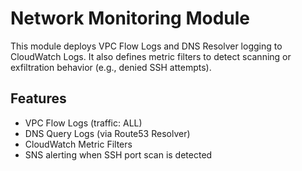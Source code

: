
# Network Monitoring Module

This module deploys VPC Flow Logs and DNS Resolver logging to CloudWatch Logs.
It also defines metric filters to detect scanning or exfiltration behavior (e.g., denied SSH attempts).

## Features

- VPC Flow Logs (traffic: ALL)
- DNS Query Logs (via Route53 Resolver)
- CloudWatch Metric Filters
- SNS alerting when SSH port scan is detected
